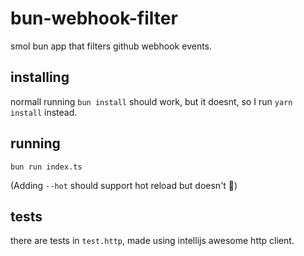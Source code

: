 # bun-webhook-filter

smol bun app that filters github webhook events.

## installing

normall running `bun install` should work, but it doesnt, so I run `yarn install` instead.

## running

`bun run index.ts`

(Adding `--hot` should support hot reload but doesn't 🤷)

## tests

there are tests in `test.http`, made using intellijs awesome http client.
